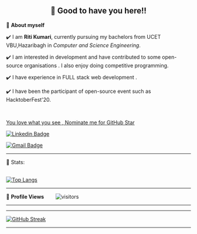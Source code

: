 <!-- README FILE CODE -->



<!-- WAKING HAND WITH GOOD TO HAVE YOU TEXT-->
<h2 align=center>👋 Good to have you here!!</h2>


<!--ABOUT ME CODE-->
🌱 **About myself**<br>

✔️ I am **Riti Kumari**, currently pursuing my bachelors from UCET VBU,Hazaribagh in *Computer and Science Engineering*. <br>

✔️ I am interested in development and have contributed to some open-source organisations . I also enjoy doing competitive programming. <br>

✔️ I have experience in FULL stack web development .<br>

✔️ I have been the participant of  open-source event such as HacktoberFest'20.

<br>


<!--NOMINATION FOR STAR GIT LINK CODE-->
<a href="https://stars.github.com/nominate/">You love what you see , Nominate me for GitHub Star </a>


<!-- SOCAIL MEDIA HANDLES -->
[![Linkedin Badge](https://img.shields.io/badge/-RitiKumari-blue?style=flat-square&logo=Linkedin&logoColor=white&link=https://www.linkedin.com/in/riti2409/)](https://www.linkedin.com/in/riti2409/)

[![Gmail Badge](https://img.shields.io/badge/-ritikumariupadhyay24@gmail.com-c14438?style=flat-square&logo=Gmail&logoColor=white&link=mailto:ritikumariupadhyay24@gmail.com)](mailto:ritikumariupadhyay24@gmail.com)

---

<!-- STATISTICS ABOUT PROFILE -->

 📶 Stats:<br><br>
 
 
<!--  TOP LANGUAGES STATISTICS -->
 [![Top Langs](https://github-readme-stats.vercel.app/api/top-langs/?username=riti2409&theme=dark&layout=compact&align=right&width=40%)](https://github.com/anuraghazra/github-readme-stats)
 
 ---
 
<!--  PROFILES VIEWS -->
🌱 **Profile Views**&nbsp;&nbsp;&nbsp;&nbsp;&nbsp;&nbsp;&nbsp;
![visitors](https://profile-counter.glitch.me/ritikumariupadhyay24/count.svg?align=center)

 --- 
 
 <hr>
 
<!--  CONTRIBUTION AND STREAK BLOCK -->
 [![GitHub Streak](https://github-readme-streak-stats.herokuapp.com/?user=riti2409&currStreakNum=2FD3EB&fire=pink&sideLabels=F00&theme=nightowl)](https://git.io/streak-stats)       
         

---
  </code>
</p>


<!-- ![My github stats](https://github-readme-stats.vercel.app/api?username=riti2409&show_icons=true&title_color=fff&icon_color=79ff97&text_color=9f9f9f&bg_color=151515&count_private=true&width=40%&align=left) 
<center><img src="https://logimp.files.wordpress.com/2019/01/viral-p-1.gif?w=736&zoom=2" align="right" width="30%"></center>




 -->
